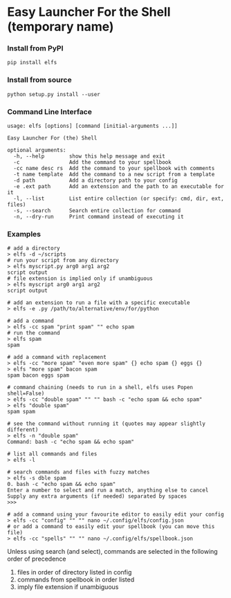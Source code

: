 # Easy Launcher For the Shell (temporary name)
### Install from PyPI
```
pip install elfs
```
### Install from source
```
python setup.py install --user
```
### Command Line Interface
```
usage: elfs [options] [command [initial-arguments ...]]

Easy Launcher For (the) Shell

optional arguments:
  -h, --help        show this help message and exit
  -c                Add the command to your spellbook
  -cc name desc rs  Add the command to your spellbook with comments
  -t name template  Add the command to a new script from a template
  -d path           Add a directory path to your config
  -e .ext path      Add an extension and the path to an executable for it
  -l, --list        List entire collection (or specify: cmd, dir, ext, files)
  -s, --search      Search entire collection for command
  -n, --dry-run     Print command instead of executing it
```
### Examples
```fish
# add a directory
> elfs -d ~/scripts
# run your script from any directory
> elfs myscript.py arg0 arg1 arg2
script output
# file extension is implied only if unambiguous
> elfs myscript arg0 arg1 arg2
script output
```
```fish
# add an extension to run a file with a specific executable
> elfs -e .py /path/to/alternative/env/for/python
```
```fish
# add a command
> elfs -cc spam "print spam" "" echo spam
# run the command
> elfs spam
spam
```
```fish
# add a command with replacement
> elfs -cc "more spam" "even more spam" {} echo spam {} eggs {}
> elfs "more spam" bacon spam
spam bacon eggs spam
```
```fish
# command chaining (needs to run in a shell, elfs uses Popen shell=False)
> elfs -cc "double spam" "" "" bash -c "echo spam && echo spam"
> elfs "double spam"
spam spam
```
```fish
# see the command without running it (quotes may appear slightly different)
> elfs -n "double spam"
Command: bash -c "echo spam && echo spam"
```
```fish
# list all commands and files
> elfs -l
```
```fish
# search commands and files with fuzzy matches
> elfs -s dble spam
0. bash -c "echo spam && echo spam"
Enter a number to select and run a match, anything else to cancel
Supply any extra arguments (if needed) separated by spaces
>>> 
```
```fish
# add a command using your favourite editor to easily edit your config
> elfs -cc "config" "" "" nano ~/.config/elfs/config.json
# or add a command to easily edit your spellbook (you can move this file)
> elfs -cc "spells" "" "" nano ~/.config/elfs/spellbook.json
```
Unless using search (and select), commands are selected in the following order of precedence
1. files in order of directory listed in config
2. commands from spellbook in order listed
3. imply file extension if unambiguous
